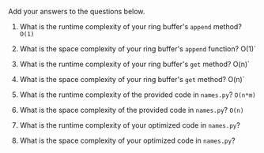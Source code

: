 Add your answers to the questions below.

1. What is the runtime complexity of your ring buffer's `append` method?
   `O(1)`

2. What is the space complexity of your ring buffer's `append` function?
   O(1)`

3. What is the runtime complexity of your ring buffer's `get` method?
   O(n)`

4. What is the space complexity of your ring buffer's `get` method?
   O(n)`

5) What is the runtime complexity of the provided code in `names.py`?
   `O(n*m)`

6) What is the space complexity of the provided code in `names.py`?
   `O(n)`

7) What is the runtime complexity of your optimized code in `names.py`?

8) What is the space complexity of your optimized code in `names.py`?
